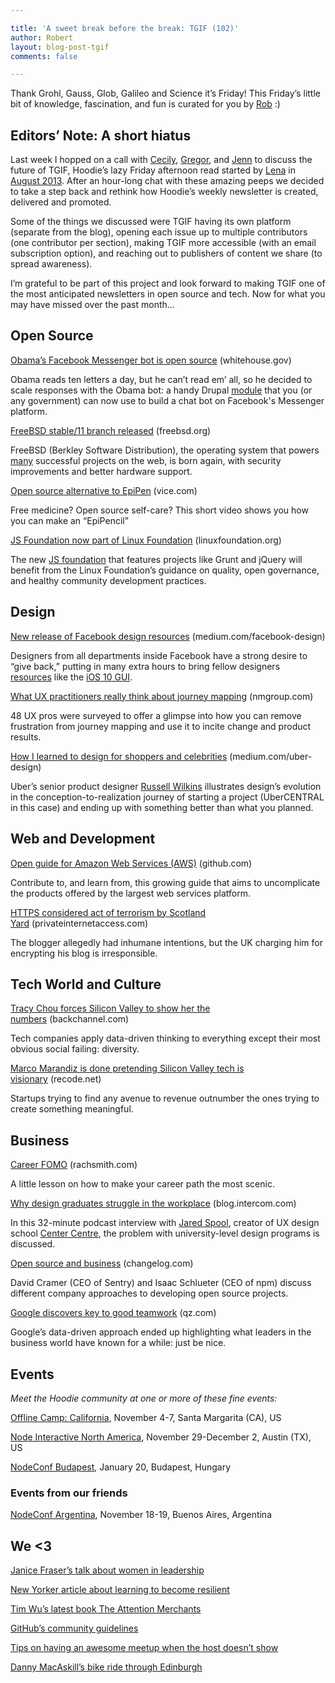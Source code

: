 ```yaml
---

title: 'A sweet break before the break: TGIF (102)'
author: Robert
layout: blog-post-tgif
comments: false

---
```


Thank Grohl, Gauss, Glob, Galileo and Science it’s Friday! This Friday’s little bit of knowledge, fascination, and fun is curated for you by [Rob](https://twitter.com/gibbiv) :)

## Editors’ Note: A short hiatus

Last week I hopped on a call with [Cecily](https://twitter.com/skeskali), [Gregor](https://twitter.com/gr2m), and [Jenn](https://twitter.com/jennwrites) to discuss the future of TGIF, Hoodie’s lazy Friday afternoon read started by [Lena](https://twitter.com/lrnrd) in [August 2013](http://hood.ie/blog/tgif-hoodies-top-links-of-the-week-1.html). After an hour-long chat with these amazing peeps we decided to take a step back and rethink how Hoodie’s weekly newsletter is created, delivered and promoted.

Some of the things we discussed were TGIF having its own platform (separate from the blog), opening each issue up to multiple contributors (one contributor per section), making TGIF more accessible (with an email subscription option), and reaching out to publishers of content we share (to spread awareness).

I’m grateful to be part of this project and look forward to making TGIF one of the most anticipated newsletters in open source and tech. Now for what you may have missed over the past month...

## Open Source

[Obama’s Facebook Messenger bot is open source](https://www.whitehouse.gov/blog/2016/10/13/removing-barriers-constituent-conversations) (whitehouse.gov)

Obama reads ten letters a day, but he can’t read em’ all, so he decided to scale responses with the Obama bot: a handy Drupal [module](https://github.com/WhiteHouse/fb_messenger_bot) that you (or any government) can now use to build a chat bot on Facebook's Messenger platform.

[FreeBSD stable/11 branch released](https://www.freebsd.org/releases/11.0R/announce.html) (freebsd.org)

FreeBSD (Berkley Software Distribution), the operating system that powers [many](https://www.freebsd.org/doc/en_US.ISO8859-1/books/handbook/nutshell.html%23introduction-nutshell-users) successful projects on the web, is born again, with security improvements and better hardware support.

[Open source alternative to EpiPen](https://news.vice.com/story/epi-pen-epi-pencil-medicine) (vice.com)

Free medicine? Open source self-care? This short video shows you how you can make an “EpiPencil”

[JS Foundation now part of Linux Foundation](https://www.linuxfoundation.org/announcements/linux-foundation-unites-javascript-community-for-open-web-development) (linuxfoundation.org)

The new [JS foundation](https://js.foundation/) that features projects like Grunt and jQuery will benefit from the Linux Foundation’s guidance on quality, open governance, and healthy community development practices.

## Design

[New release of Facebook design resources](https://medium.com/facebook-design/giving-back-to-the-design-community-2c0b4cbb091f%23.eeizcsp6v) (medium.com/facebook-design)

Designers from all departments inside Facebook have a strong desire to “give back,” putting in many extra hours to bring fellow designers [resources](http://facebook.design/) like the [iOS 10 GUI](http://facebook.design/ios10).

[What UX practitioners really think about journey mapping](https://www.nngroup.com/articles/journey-mapping-ux-practitioners/) (nmgroup.com)

48 UX pros were surveyed to offer a glimpse into how you can remove frustration from journey mapping and use it to incite change and product results.

[How I learned to design for shoppers and celebrities](https://medium.com/uber-design/how-i-learned-to-design-for-seniors-shoppers-and-celebrities-b21df0fb270a%23.1bhm5i7tc) (medium.com/uber-design)

Uber’s senior product designer [Russell Wilkins](https://twitter.com/RussellWilkins) illustrates design’s evolution in the conception-to-realization journey of starting a project (UberCENTRAL in this case) and ending up with something better than what you planned.

## Web and Development

[Open guide for Amazon Web Services (AWS)](https://github.com/open-guides/og-aws) (github.com)

Contribute to, and learn from, this growing guide that aims to uncomplicate the products offered by the largest web services platform.

[HTTPS considered act of terrorism by Scotland Yard](https://www.privateinternetaccess.com/blog/2016/10/uk-running-blog-https-now-act-terrorism-says-scotland-yard/) (privateinternetaccess.com)

The blogger allegedly had inhumane intentions, but the UK charging him for encrypting his blog is irresponsible.

## Tech World and Culture

[Tracy Chou forces Silicon Valley to show her the numbers](https://backchannel.com/this-twenty-something-forced-silicon-valley-to-show-her-the-numbers-2cddca7b9d3b%23.zgfs0mqh9) (backchannel.com)

Tech companies apply data-driven thinking to everything except their most obvious social failing: diversity.

[Marco Marandiz is done pretending Silicon Valley tech is visionary](http://www.recode.net/2016/10/12/13247774/silicon-valley-entrepreneurs-vision-visionary-elon-musk) (recode.net)

Startups trying to find any avenue to revenue outnumber the ones trying to create something meaningful.

## Business

[Career FOMO](https://twitter.com/rachsmithtweets) (rachsmith.com)

A little lesson on how to make your career path the most scenic.

[Why design graduates struggle in the workplace](https://blog.intercom.com/jared-spool-on-ux-design/) (blog.intercom.com)

In this 32-minute podcast interview with [Jared Spool](https://twitter.com/jmspool), creator of UX design school [Center Centre](http://centercentre.com/), the problem with university-level design programs is discussed.

[Open source and business](https://changelog.com/rfc/8) (changelog.com)

David Cramer (CEO of Sentry) and Isaac Schlueter (CEO of npm) discuss different company approaches to developing open source projects.

[Google discovers key to good teamwork](http://qz.com/625870/after-years-of-intensive-analysis-google-discovers-the-key-to-good-teamwork-is-being-nice/) (qz.com)

Google’s data-driven approach ended up highlighting what leaders in the business world have known for a while: just be nice.

## Events

*Meet the Hoodie community at one or more of these fine events:*

[Offline Camp: California](https://medium.com/offline-camp/%EF%B8%8F-announcing-the-next-offline-camp-%EF%B8%8F-b2f86deb9c2d#.mlnp5vuy5), November 4-7, Santa Margarita (CA), US

[Node Interactive North America](http://events.linuxfoundation.org/events/node-interactive), November 29-December 2, Austin (TX), US

[NodeConf Budapest](http://budapest.nodeconf.com/), January 20, Budapest, Hungary

### Events from our friends

[NodeConf Argentina](https://2016.nodeconf.com.ar/), November 18-19, Buenos Aires, Argentina

## We <3

[Janice Fraser’s talk about women in leadership](https://www.youtube.com/watch?v%3DSDIV8XV6Qrg)

[New Yorker article about learning to become resilient](http://www.newyorker.com/science/maria-konnikova/the-secret-formula-for-resilience)

[Tim Wu’s latest book The Attention Merchants](http://www.timwu.org/AttentionMerchants.html)

[GitHub’s community guidelines](https://www.google.com/url?sa%3Dt%26rct%3Dj%26q%3D%26esrc%3Ds%26source%3Dweb%26cd%3D1%26cad%3Drja%26uact%3D8%26ved%3D0ahUKEwj5--qrv-zPAhXJjz4KHT_0CAsQFggeMAA%26url%3Dhttps%253A%252F%252Fgithub.com%252Fblog%252F2267-introducing-github-community-guidelines%26usg%3DAFQjCNHmxcYBP9G9WhSUirqx3L7nWOslHg%26sig2%3D0p0Z9rhqUBTu6uSb07WpRw)

[Tips on having an awesome meetup when the host doesn’t show](http://developingian.com/how-to-have-an-awesome-meetup-even-if-the-host-doesnt-show/)

[Danny MacAskill’s bike ride through Edinburgh](https://www.youtube.com/watch?v%3DK_7k3fnxPq0%26app%3Ddesktop)
